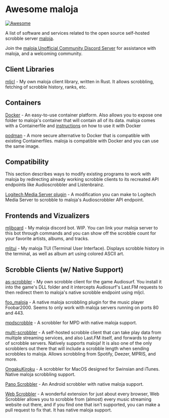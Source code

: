 
# Awesome maloja
[![Awesome](https://awesome.re/badge-flat2.svg)](https://awesome.re)

A list of software and services related to the open source self-hosted scrobble server [maloja](https://github.com/krateng/maloja).

Join the [maloja Unofficial Community Discord Server](https://discord.gg/TqkuVdnYPC) for assistance with maloja, and a welcoming community.

## Client Libraries

[mljcl](https://github.com/duckfromdiscord/mljcl) - My own maloja client library, written in Rust. It allows scrobbling, fetching of scrobble history, ranks, etc.

## Containers

[Docker](https://www.docker.com/) - An easy-to-use container platform. Also allows you to expose one folder to maloja's container that will contain all of its data. maloja comes with a Containerfile and [instructions](https://github.com/krateng/maloja?tab=readme-ov-file#docker--podman) on how to use it with Docker 

[podman](https://podman.io/get-started) - A more secure alternative to Docker that is compatible with existing Containerfiles. maloja is compatible with Docker and you can use the same image.

## Compatibility
This section describes ways to modify existing programs to work with maloja by redirecting already working scrobble clients to its recreated API endpoints like Audioscrobbler and Listenbrainz.

[Logitech Media Server plugin](https://forums.slimdevices.com/forum/user-forums/3rd-party-software/109857-maloja-scobbler-support-with-modified-audioscrobbler-plugin) - A modification you can make to Logitech Media Server to scrobble to maloja's Audioscrobbler API endpoint.

## Frontends and Vizualizers

[mljboard](https://github.com/mljboard/mljboard) - My maloja discord bot. WIP. You can link your maloja server to this bot through commands and you can show off the scrobble count for your favorite artists, albums, and tracks. 

[mljtui](https://github.com/duckfromdiscord/mljtui) - My maloja TUI (Terminal User Interface). Displays scrobble history in the terminal, as well as album art using colored ASCII art.

## Scrobble Clients (w/ Native Support)

[as-scrobbler](https://github.com/duckfromdiscord/as-scrobbler) - My own scrobble client for the game Audiosurf. You install it into the game's DLL folder and it intercepts Audiosurf's Last.FM requests to then redirect them to maloja's native scrobble endpoint using mljcl.

[foo_maloja](https://github.com/ICTman1076/foo_maloja) -  A native maloja scrobbling plugin for the music player Foobar2000. Seems to only work with maloja servers running on ports 80 and 443.

[mpdscrobble](https://github.com/dbeley/mpdscrobble) - A scrobbler for MPD with native maloja support.

[multi-scrobbler](https://github.com/FoxxMD/multi-scrobbler) -  A self-hosted scrobble client that can take play data from multiple streaming services, and also Last.FM itself, and forwards to plenty of scrobble servers. Natively supports maloja! It is also one of the only scrobblers out there that will include a scrobble length when sending scrobbles to maloja. Allows scrobbling from Spotify, Deezer, MPRIS, and more.

[OngakuKiroku](https://github.com/Atelier-Shiori/OngakuKiroku) - A scrobbler for MacOS designed for Swinsian and iTunes. Native maloja scrobbling support.

[Pano Scrobbler](https://github.com/kawaiiDango/pano-scrobbler) - An Android scrobbler with native maloja support.

[Web Scrobbler](https://github.com/web-scrobbler/web-scrobbler) - A wonderful extension for just about every browser, Web Scrobbler allows you to scrobble from (almost) every music streaming website out there, and if you find one that isn't supported, you can make a pull request to fix that. It has native maloja support.
